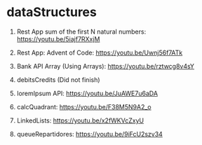 # dataStructures

1. Rest App sum of the first N natural numbers: https://youtu.be/5iajf7RXxjM

2. Rest App: Advent of Code: https://youtu.be/Uwnj56f7ATk
  
3. Bank API Array (Using Arrays): https://youtu.be/rztwcg8v4sY

4. debitsCredits (Did not finish)

5. loremIpsum API: https://youtu.be/JuAWE7u6aDA

6. calcQuadrant: https://youtu.be/F38M5N9A2_o

7. LinkedLists: https://youtu.be/x2fWKVcZxyU

8. queueRepartidores: https://youtu.be/9iFcU2szv34
